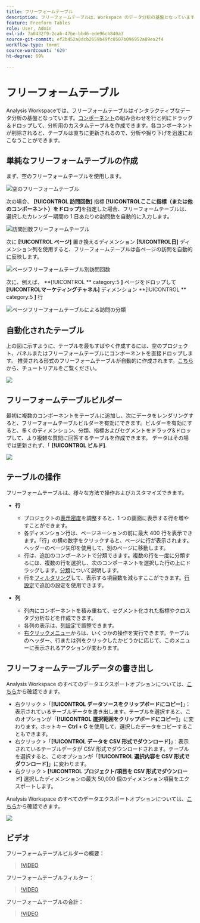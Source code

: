 ```yaml
---
title: フリーフォームテーブル
description: フリーフォームテーブルは、Workspace のデータ分析の基盤となっています。
feature: Freeform Tables
role: User, Admin
exl-id: 7a0432f9-2cab-47be-bbd6-ede96cb840a3
source-git-commit: ef2b452a0dcb2659b49fc0507b096952a89ea2f4
workflow-type: tm+mt
source-wordcount: '629'
ht-degree: 69%

---
```


# フリーフォームテーブル

Analysis Workspaceでは、フリーフォームテーブルはインタラクティブなデータ分析の基盤となっています。[コンポーネント](https://experienceleague.adobe.com/docs/analytics/analyze/analysis-workspace/components/analysis-workspace-components.html?lang=ja)の組み合わせを行と列にドラッグ＆ドロップして、分析用のカスタムテーブルを作成できます。各コンポーネントが削除されると、テーブルは直ちに更新されるので、分析や掘り下げを迅速におこなうことができます。

## 単純なフリーフォームテーブルの作成

まず、空のフリーフォームテーブルを使用します。

![空のフリーフォームテーブル](assets/freeform-table-1.png)

次の場合、 **[!UICONTROL **&#x200B;訪問回数&#x200B;**]** 指標 **[!UICONTROL **&#x200B;ここに指標（または他のコンポーネント）をドロップ&#x200B;**]**&#x200B;を指定した場合、フリーフォームテーブルは、選択したカレンダー期間の 1 日あたりの訪問数を自動的に入力します。

![訪問回数フリーフォームテーブル](assets/freeform-table-2.png)

次に **[!UICONTROL **&#x200B;ページ&#x200B;**]** 置き換えるディメンション **[!UICONTROL **&#x200B;日&#x200B;**]** ディメンション列を使用すると、フリーフォームテーブルは各ページの訪問を自動的に反映します。

![ページフリーフォームテーブル別訪問回数](assets/freeform-table-3.png)

次に、例えば、 **[!UICONTROL ** category:5 **]** ページをドロップして **[!UICONTROL **&#x200B;マーケティングチャネル&#x200B;**]** ディメンション **[!UICONTROL ** category:5 **]** 行

![ページフリーフォームテーブルによる訪問の分類](assets/freeform-table-4.png)


## 自動化されたテーブル

上の図に示すように、テーブルを最もすばやく作成するには、空のプロジェクト、パネルまたはフリーフォームテーブルにコンポーネントを直接ドロップします。 推奨される形式のフリーフォームテーブルが自動的に作成されます。[こちら](https://experienceleague.adobe.com/docs/analytics-learn/tutorials/analysis-workspace/building-freeform-tables/auto-build-freeform-tables-in-analysis-workspace.html?lang=ja)から、チュートリアルをご覧ください。

![](assets/automated-table.png)

## フリーフォームテーブルビルダー

最初に複数のコンポーネントをテーブルに追加し、次にデータをレンダリングすると、フリーフォームテーブルビルダーを有効にできます。ビルダーを有効にすると、多くのディメンション、分類、指標およびセグメントをドラッグ&amp;ドロップして、より複雑な質問に回答するテーブルを作成できます。 データはその場では更新されず、「 **[!UICONTROL ビルド]**.

![](assets/table-builder.png)

## テーブルの操作

フリーフォームテーブルは、様々な方法で操作およびカスタマイズできます。

* **行**
   * プロジェクトの[表示密度](https://experienceleague.adobe.com/docs/analytics/analyze/analysis-workspace/build-workspace-project/view-density.html?lang=ja)を調整すると、1 つの画面に表示する行を増やすことができます。
   * 各ディメンション行は、ページネーションの前に最大 400 行を表示できます。「行」の横の数字をクリックすると、ページに行が表示されます。ヘッダーのページ矢印を使用して、別のページに移動します。
   * 行は、追加のコンポーネントで分類できます。複数の行を一度に分類するには、複数の行を選択し、次のコンポーネントを選択した行の上にドラッグします。[分類](https://experienceleague.adobe.com/docs/analytics/analyze/analysis-workspace/components/dimensions/t-breakdown-fa.html?lang=ja)について説明します。
   * 行を[フィルタリング](https://experienceleague.adobe.com/docs/analytics/analyze/analysis-workspace/visualizations/freeform-table/filter-and-sort.html?lang=ja)して、表示する項目数を減らすここができます。[行設定](https://experienceleague.adobe.com/docs/analytics/analyze/analysis-workspace/visualizations/freeform-table/column-row-settings/table-settings.html?lang=ja)で追加の設定を使用できます。

* **列**
   * 列内にコンポーネントを積み重ねて、セグメント化された指標やクロスタブ分析などを作成できます。
   * 各列の表示は、[列設定](https://experienceleague.adobe.com/docs/analytics/analyze/analysis-workspace/build-workspace-project/column-row-settings/column-settings.html?lang=ja)で調整できます。
   * [右クリックメニュー](https://experienceleague.adobe.com/docs/analytics-learn/tutorials/analysis-workspace/building-freeform-tables/using-the-right-click-menu.html?lang=ja)からは、いくつかの操作を実行できます。テーブルのヘッダー、行または列をクリックしたかどうかに応じて、このメニューに表示されるアクションが変わります。

## フリーフォームテーブルデータの書き出し

Analysis Workspace のすべてのデータエクスポートオプションについては、[こちら](https://experienceleague.adobe.com/docs/analytics/analyze/analysis-workspace/curate-share/download-send.html?lang=ja)から確認できます。

* 右クリック >「**[!UICONTROL データソースをクリップボードにコピー]**」：表示されているテーブルデータを書き出します。テーブルを選択すると、このオプションが「**[!UICONTROL 選択範囲をクリップボードにコピー]**」に変わります。ホットキー **Ctrl + C** を使用して、選択したデータをコピーすることもできます。
* 右クリック >「**[!UICONTROL データを CSV 形式でダウンロード]**」：表示されているテーブルデータが CSV 形式でダウンロードされます。テーブルを選択すると、このオプションが「**[!UICONTROL 選択内容を CSV 形式でダウンロード]**」に変わります。
* 右クリック > **[!UICONTROL プロジェクト/項目を CSV 形式でダウンロード]** 選択したディメンションの最大 50,000 個のディメンション項目をエクスポートします。

Analysis Workspace のすべてのデータエクスポートオプションについては、[こちら](https://experienceleague.adobe.com/docs/analytics/analyze/analysis-workspace/curate-share/download-send.html?lang=ja)から確認できます。

![](assets/export-options.png)

## ビデオ

フリーフォームテーブルビルダーの概要：

>[!VIDEO](https://video.tv.adobe.com/v/31318/?quality=12)

フリーフォームテーブルフィルター：

>[!VIDEO](https://video.tv.adobe.com/v/23232/?quality=12)

フリーフォームテーブルの合計：

>[!VIDEO](https://video.tv.adobe.com/v/29273/?quality=12)

